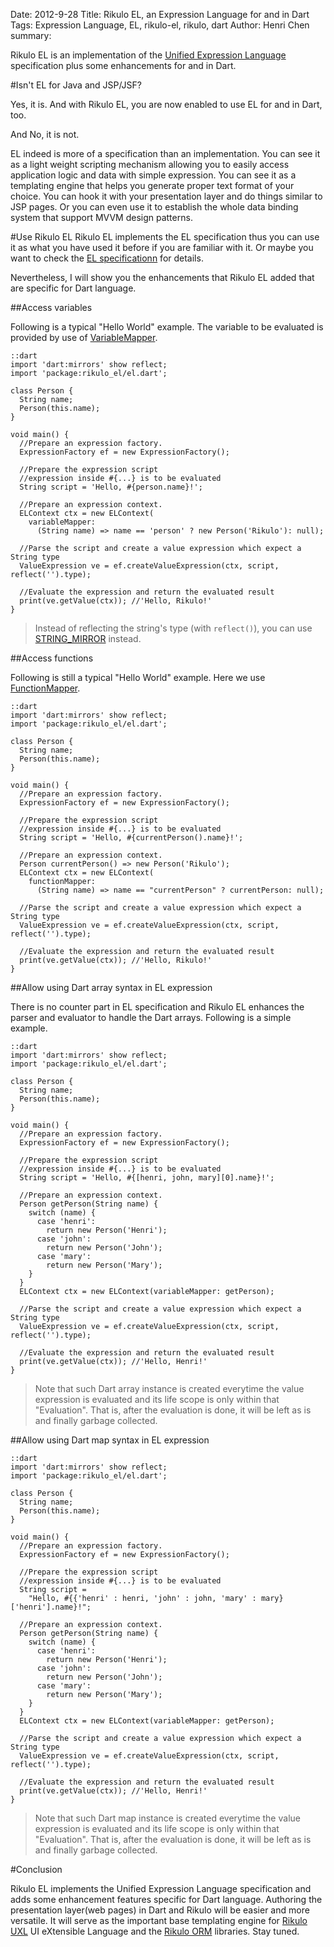Date: 2012-9-28
Title: Rikulo EL, an Expression Language for and in Dart
Tags: Expression Language, EL, rikulo-el, rikulo, dart
Author: Henri Chen
summary: <p>Rikulo EL is an implementation of the <a href="http://en.wikipedia.org/wiki/Unified_Expression_Language">Unified Expression Language</a> specification plus some enhancements for and in Dart.</p>

#Isn't EL for Java and JSP/JSF?

Yes, it is. And with Rikulo EL, you are now enabled to use EL for and 
in Dart, too.

And No, it is not. 

EL indeed is more of a specification than an implementation.
 You can see it as a light weight scripting mechanism allowing you 
 to easily access application logic and data with simple expression.
 You can see it as a templating engine that helps you generate proper 
 text format of your choice. You can hook it with your presentation
 layer and do things similar to JSP pages. Or you can even use it to
 establish the whole data binding system that support MVVM design 
 patterns.
 
#Use Rikulo EL
Rikulo EL implements the EL specification thus you can use it as what 
 you have used it before if you are familiar with it. Or maybe you 
 want to check the [EL specificationn](http://download.oracle.com/otndocs/jcp/expression_language-2.2-mrel-eval-oth-JSpec/)
 for details.

Nevertheless, I will show you the enhancements that Rikulo EL added that
 are specific for Dart language.

##Access variables 

Following is a typical "Hello World" example. The variable to be
evaluated is provided by use of [VariableMapper](http://api.rikulo.org/el/latest/rikulo_el/VariableMapper.html).

    ::dart
    import 'dart:mirrors' show reflect;
    import 'package:rikulo_el/el.dart';

    class Person {
      String name;
      Person(this.name);
    }

    void main() {
      //Prepare an expression factory.
      ExpressionFactory ef = new ExpressionFactory();

      //Prepare the expression script
      //expression inside #{...} is to be evaluated
      String script = 'Hello, #{person.name}!'; 

      //Prepare an expression context.
      ELContext ctx = new ELContext(
        variableMapper:
          (String name) => name == 'person' ? new Person('Rikulo'): null);

      //Parse the script and create a value expression which expect a String type
      ValueExpression ve = ef.createValueExpression(ctx, script, reflect('').type);
      
      //Evaluate the expression and return the evaluated result
      print(ve.getValue(ctx)); //'Hello, Rikulo!'
    }

> Instead of reflecting the string's type (with `reflect()`), you can use [STRING_MIRROR](http://api.rikulo.org/commons/latest/rikulo_mirrors.html) instead.

##Access functions 

Following is still a typical "Hello World" example. Here we use [FunctionMapper](http://api.rikulo.org/el/latest/rikulo_el/FunctionMapper.html).

    ::dart
    import 'dart:mirrors' show reflect;
    import 'package:rikulo_el/el.dart';

    class Person {
      String name;
      Person(this.name);
    }

    void main() {
      //Prepare an expression factory.
      ExpressionFactory ef = new ExpressionFactory();

      //Prepare the expression script
      //expression inside #{...} is to be evaluated
      String script = 'Hello, #{currentPerson().name}!';

      //Prepare an expression context.
      Person currentPerson() => new Person('Rikulo');
      ELContext ctx = new ELContext(
        functionMapper:
          (String name) => name == "currentPerson" ? currentPerson: null);

      //Parse the script and create a value expression which expect a String type
      ValueExpression ve = ef.createValueExpression(ctx, script, reflect('').type);
      
      //Evaluate the expression and return the evaluated result
      print(ve.getValue(ctx)); //'Hello, Rikulo!'
    }

##Allow using Dart array syntax in EL expression

There is no counter part in EL specification and Rikulo EL enhances 
the parser and evaluator to handle the Dart arrays. Following is a
simple example.

    ::dart
    import 'dart:mirrors' show reflect;
    import 'package:rikulo_el/el.dart';

    class Person {
      String name;
      Person(this.name);
    }

    void main() {
      //Prepare an expression factory.
      ExpressionFactory ef = new ExpressionFactory();

      //Prepare the expression script
      //expression inside #{...} is to be evaluated
      String script = 'Hello, #{[henri, john, mary][0].name}!'; 

      //Prepare an expression context.
      Person getPerson(String name) {
        switch (name) {
          case 'henri':
            return new Person('Henri');
          case 'john':
            return new Person('John');
          case 'mary':
            return new Person('Mary');
        }
      }
      ELContext ctx = new ELContext(variableMapper: getPerson);

      //Parse the script and create a value expression which expect a String type
      ValueExpression ve = ef.createValueExpression(ctx, script, reflect('').type);
      
      //Evaluate the expression and return the evaluated result
      print(ve.getValue(ctx)); //'Hello, Henri!'
    }

> Note that such Dart array instance is created everytime the value expression is 
> evaluated and its life scope is only within that "Evaluation". That is, after the 
> evaluation is done, it will be left as is and finally garbage collected.

##Allow using Dart map syntax in EL expression

    ::dart
    import 'dart:mirrors' show reflect;
    import 'package:rikulo_el/el.dart';

    class Person {
      String name;
      Person(this.name);
    }

    void main() {
      //Prepare an expression factory.
      ExpressionFactory ef = new ExpressionFactory();

      //Prepare the expression script
      //expression inside #{...} is to be evaluated
      String script = 
        "Hello, #{{'henri' : henri, 'john' : john, 'mary' : mary}['henri'].name}!"; 

      //Prepare an expression context.
      Person getPerson(String name) {
        switch (name) {
          case 'henri':
            return new Person('Henri');
          case 'john':
            return new Person('John');
          case 'mary':
            return new Person('Mary');
        }
      }
      ELContext ctx = new ELContext(variableMapper: getPerson);

      //Parse the script and create a value expression which expect a String type
      ValueExpression ve = ef.createValueExpression(ctx, script, reflect('').type);
      
      //Evaluate the expression and return the evaluated result
      print(ve.getValue(ctx)); //'Hello, Henri!'
    }

> Note that such Dart map instance is created everytime the value expression is 
> evaluated and its life scope is only within that "Evaluation". That is, after the 
> evaluation is done, it will be left as is and finally garbage collected.

#Conclusion

Rikulo EL implements the Unified Expression Language specification and adds some enhancement
 features specific for Dart language. Authoring the presentation layer(web pages)
 in Dart and Rikulo will be easier and more versatile. It will serve as the important base 
 templating engine for [Rikulo UXL](https://github.com/rikulo/rikulo-uxl) UI eXtensible Language
 and the [Rikulo ORM](https://github.com/rikulo/rikulo-orm) libraries. Stay tuned.
 

